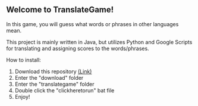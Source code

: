 <h2> Welcome to TranslateGame! </h2>

In this game, you will guess what words or phrases in other languages mean. 

This project is mainly written in Java, but utilizes Python and Google Scripts for translating and assigning 
scores to the words/phrases.

How to install:
1. Download this repository <a href = "https://github.com/turt1edman/translategame/archive/refs/heads/master.zip" download>(Link)</a>
2. Enter the "download" folder
3. Enter the "translategame" folder
4. Double click the "clickheretorun" bat file
5. Enjoy!
